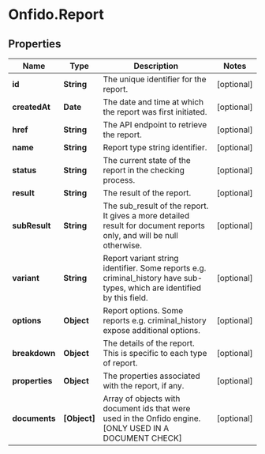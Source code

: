 # Onfido.Report

## Properties
Name | Type | Description | Notes
------------ | ------------- | ------------- | -------------
**id** | **String** | The unique identifier for the report. | [optional] 
**createdAt** | **Date** | The date and time at which the report was first initiated. | [optional] 
**href** | **String** | The API endpoint to retrieve the report. | [optional] 
**name** | **String** | Report type string identifier. | [optional] 
**status** | **String** | The current state of the report in the checking process. | [optional] 
**result** | **String** | The result of the report. | [optional] 
**subResult** | **String** | The sub_result of the report. It gives a more detailed result for document reports only, and will be null otherwise. | [optional] 
**variant** | **String** | Report variant string identifier. Some reports e.g. criminal_history have sub-types, which are identified by this field. | [optional] 
**options** | **Object** | Report options. Some reports e.g. criminal_history expose additional options. | [optional] 
**breakdown** | **Object** | The details of the report. This is specific to each type of report. | [optional] 
**properties** | **Object** | The properties associated with the report, if any. | [optional] 
**documents** | **[Object]** | Array of objects with document ids that were used in the Onfido engine. [ONLY USED IN A DOCUMENT CHECK] | [optional] 


